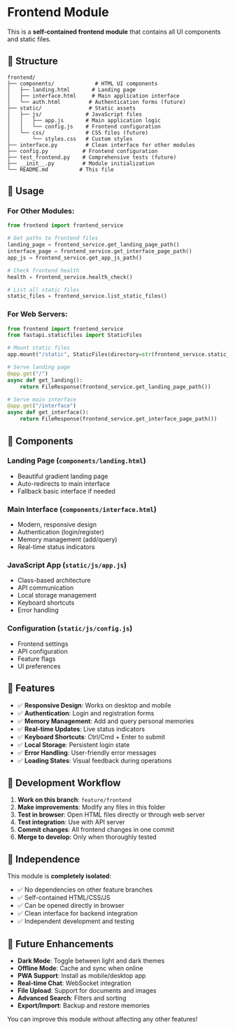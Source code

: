 # Frontend Module

This is a **self-contained frontend module** that contains all UI components and static files.

## 📁 Structure

```
frontend/
├── components/             # HTML UI components
│   ├── landing.html       # Landing page
│   ├── interface.html     # Main application interface
│   └── auth.html         # Authentication forms (future)
├── static/               # Static assets
│   ├── js/              # JavaScript files
│   │   ├── app.js       # Main application logic
│   │   └── config.js    # Frontend configuration
│   └── css/             # CSS files (future)
│       └── styles.css   # Custom styles
├── interface.py         # Clean interface for other modules
├── config.py           # Frontend configuration
├── test_frontend.py    # Comprehensive tests (future)
├── __init__.py         # Module initialization
└── README.md          # This file
```

## 🔧 Usage

### For Other Modules:
```python
from frontend import frontend_service

# Get paths to frontend files
landing_page = frontend_service.get_landing_page_path()
interface_page = frontend_service.get_interface_page_path()
app_js = frontend_service.get_app_js_path()

# Check frontend health
health = frontend_service.health_check()

# List all static files
static_files = frontend_service.list_static_files()
```

### For Web Servers:
```python
from frontend import frontend_service
from fastapi.staticfiles import StaticFiles

# Mount static files
app.mount("/static", StaticFiles(directory=str(frontend_service.static_dir)), name="static")

# Serve landing page
@app.get("/")
async def get_landing():
    return FileResponse(frontend_service.get_landing_page_path())

# Serve main interface
@app.get("/interface")
async def get_interface():
    return FileResponse(frontend_service.get_interface_page_path())
```

## 🎨 Components

### Landing Page (`components/landing.html`)
- Beautiful gradient landing page
- Auto-redirects to main interface
- Fallback basic interface if needed

### Main Interface (`components/interface.html`)
- Modern, responsive design
- Authentication (login/register)
- Memory management (add/query)
- Real-time status indicators

### JavaScript App (`static/js/app.js`)
- Class-based architecture
- API communication
- Local storage management
- Keyboard shortcuts
- Error handling

### Configuration (`static/js/config.js`)
- Frontend settings
- API configuration
- Feature flags
- UI preferences

## 🧪 Features

- ✅ **Responsive Design**: Works on desktop and mobile
- ✅ **Authentication**: Login and registration forms
- ✅ **Memory Management**: Add and query personal memories
- ✅ **Real-time Updates**: Live status indicators
- ✅ **Keyboard Shortcuts**: Ctrl/Cmd + Enter to submit
- ✅ **Local Storage**: Persistent login state
- ✅ **Error Handling**: User-friendly error messages
- ✅ **Loading States**: Visual feedback during operations

## 🔄 Development Workflow

1. **Work on this branch**: `feature/frontend`
2. **Make improvements**: Modify any files in this folder
3. **Test in browser**: Open HTML files directly or through web server
4. **Test integration**: Use with API server
5. **Commit changes**: All frontend changes in one commit
6. **Merge to develop**: Only when thoroughly tested

## 🎯 Independence

This module is **completely isolated**:
- ✅ No dependencies on other feature branches
- ✅ Self-contained HTML/CSS/JS
- ✅ Can be opened directly in browser
- ✅ Clean interface for backend integration
- ✅ Independent development and testing

## 🚀 Future Enhancements

- **Dark Mode**: Toggle between light and dark themes
- **Offline Mode**: Cache and sync when online
- **PWA Support**: Install as mobile/desktop app
- **Real-time Chat**: WebSocket integration
- **File Upload**: Support for documents and images
- **Advanced Search**: Filters and sorting
- **Export/Import**: Backup and restore memories

You can improve this module without affecting any other features!
